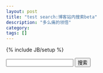 ```yaml
---
layout: post
title: "test search:博客站内搜索beta"
description: "多么痛的领悟"
category: 
tags: []
---
```

{% include JB/setup %}


<!--Google站内搜索开始-->
<form method=get action="http://www.google.com/search" target="_blank">
<input type=text name=q>
<input type=submit name=btnG value="搜索">
<input type=hidden name=ie value=utf-8>
<input type=hidden name=oe value=utf-8>
<input type=hidden name=hl value=zh-CN>
<input type=hidden name=domains value="perthcharles.github.io">
<input type=hidden name=sitesearch value="perthcharles.github.io">
</form>
<!--Google站内搜索结束-->
